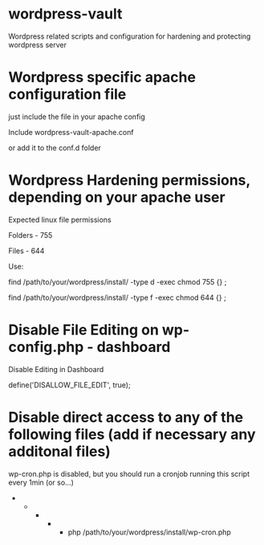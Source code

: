 # wordpress-vault
Wordpress related scripts and configuration for hardening and protecting wordpress server

# Wordpress specific apache configuration file

just include the file in your apache config

Include wordpress-vault-apache.conf

or add it to the conf.d folder


# Wordpress Hardening permissions, depending on your apache user
 
 Expected linux file permissions
 
 Folders - 755
 
 Files - 644
 
 Use:
 
   find /path/to/your/wordpress/install/ -type d -exec chmod 755 {} \; 
   
   find /path/to/your/wordpress/install/ -type f -exec chmod 644 {} \;

# Disable File Editing on wp-config.php - dashboard

Disable Editing in Dashboard

define('DISALLOW_FILE_EDIT', true);

# Disable direct access to any of the following files (add if necessary any additonal files)

wp-cron.php is disabled, but you should run a cronjob running this script every 1min (or so...)

* * * * * php /path/to/your/wordpress/install/wp-cron.php
